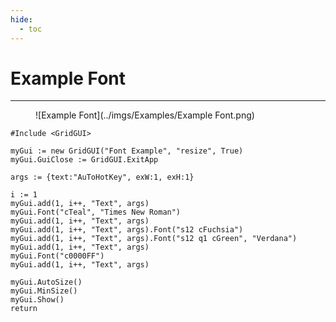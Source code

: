 ```yaml
---
hide:
  - toc
---
```

# Example Font

---
<figure markdown="1">
![Example Font](../imgs/Examples/Example Font.png) 
</figure>

```AutoHotkey
#Include <GridGUI>

myGui := new GridGUI("Font Example", "resize", True)
myGui.GuiClose := GridGUI.ExitApp

args := {text:"AuToHotKey", exW:1, exH:1}

i := 1
myGui.add(1, i++, "Text", args)
myGui.Font("cTeal", "Times New Roman")
myGui.add(1, i++, "Text", args)
myGui.add(1, i++, "Text", args).Font("s12 cFuchsia")
myGui.add(1, i++, "Text", args).Font("s12 q1 cGreen", "Verdana")
myGui.add(1, i++, "Text", args)
myGui.Font("c0000FF")
myGui.add(1, i++, "Text", args)

myGui.AutoSize()
myGui.MinSize()
myGui.Show()
return
```